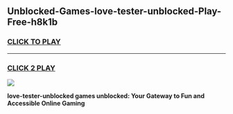 
## Unblocked-Games-love-tester-unblocked-Play-Free-h8k1b
<h3>
<a href="https://premium76.site?title=love-tester-unblocked&ref=18A1">CLICK TO PLAY</a></h3>
<hr>

<h3>
<a href="https://premium76.site?title=love-tester-unblocked&ref=18A1">CLICK 2 PLAY</a>
  
</h3>

<a href="https://premium76.site?title=love-tester-unblocked&ref=18A1"><img src="https://clearcache.store/games.png"></a>


**love-tester-unblocked games unblocked: Your Gateway to Fun and Accessible Online Gaming**
